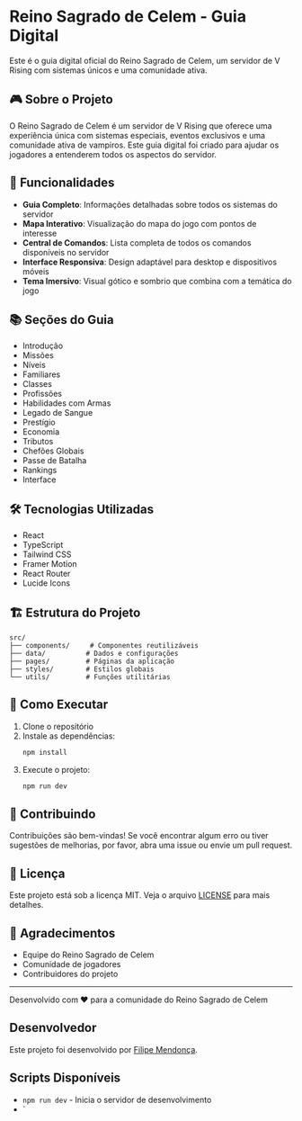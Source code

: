 # Reino Sagrado de Celem - Guia Digital

Este é o guia digital oficial do Reino Sagrado de Celem, um servidor de V Rising com sistemas únicos e uma comunidade ativa.

## 🎮 Sobre o Projeto

O Reino Sagrado de Celem é um servidor de V Rising que oferece uma experiência única com sistemas especiais, eventos exclusivos e uma comunidade ativa de vampiros. Este guia digital foi criado para ajudar os jogadores a entenderem todos os aspectos do servidor.

## 🚀 Funcionalidades

- **Guia Completo**: Informações detalhadas sobre todos os sistemas do servidor
- **Mapa Interativo**: Visualização do mapa do jogo com pontos de interesse
- **Central de Comandos**: Lista completa de todos os comandos disponíveis no servidor
- **Interface Responsiva**: Design adaptável para desktop e dispositivos móveis
- **Tema Imersivo**: Visual gótico e sombrio que combina com a temática do jogo

## 📚 Seções do Guia

- Introdução
- Missões
- Níveis
- Familiares
- Classes
- Profissões
- Habilidades com Armas
- Legado de Sangue
- Prestígio
- Economia
- Tributos
- Chefões Globais
- Passe de Batalha
- Rankings
- Interface

## 🛠️ Tecnologias Utilizadas

- React
- TypeScript
- Tailwind CSS
- Framer Motion
- React Router
- Lucide Icons

## 🏗️ Estrutura do Projeto

```
src/
├── components/     # Componentes reutilizáveis
├── data/          # Dados e configurações
├── pages/         # Páginas da aplicação
├── styles/        # Estilos globais
└── utils/         # Funções utilitárias
```

## 🚀 Como Executar

1. Clone o repositório
2. Instale as dependências:
   ```bash
   npm install
   ```
3. Execute o projeto:
   ```bash
   npm run dev
   ```

## 🤝 Contribuindo

Contribuições são bem-vindas! Se você encontrar algum erro ou tiver sugestões de melhorias, por favor, abra uma issue ou envie um pull request.

## 📝 Licença

Este projeto está sob a licença MIT. Veja o arquivo [LICENSE](LICENSE) para mais detalhes.

## 🌟 Agradecimentos

- Equipe do Reino Sagrado de Celem
- Comunidade de jogadores
- Contribuidores do projeto

---

Desenvolvido com ❤️ para a comunidade do Reino Sagrado de Celem

## Desenvolvedor

Este projeto foi desenvolvido por [Filipe Mendonça](https://github.com/flipmendonca/).

## Scripts Disponíveis

- `npm run dev` - Inicia o servidor de desenvolvimento
- `